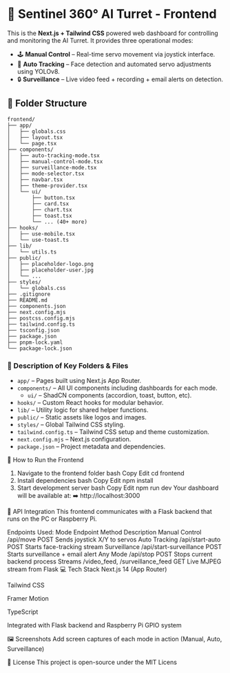 # 🚀 Sentinel 360° AI Turret - Frontend

This is the **Next.js + Tailwind CSS** powered web dashboard for controlling and monitoring the AI Turret. It provides three operational modes:

- 🕹️ **Manual Control** – Real-time servo movement via joystick interface.
- 🧠 **Auto Tracking** – Face detection and automated servo adjustments using YOLOv8.
- 🔒 **Surveillance** – Live video feed + recording + email alerts on detection.

## 📁 Folder Structure

```
frontend/
├── app/
│   ├── globals.css
│   ├── layout.tsx
│   └── page.tsx
├── components/
│   ├── auto-tracking-mode.tsx
│   ├── manual-control-mode.tsx
│   ├── surveillance-mode.tsx
│   ├── mode-selector.tsx
│   ├── navbar.tsx
│   ├── theme-provider.tsx
│   └── ui/
│       ├── button.tsx
│       ├── card.tsx
│       ├── chart.tsx
│       ├── toast.tsx
│       └── ... (40+ more)
├── hooks/
│   ├── use-mobile.tsx
│   └── use-toast.ts
├── lib/
│   └── utils.ts
├── public/
│   ├── placeholder-logo.png
│   ├── placeholder-user.jpg
│   └── ...
├── styles/
│   └── globals.css
├── .gitignore
├── README.md
├── components.json
├── next.config.mjs
├── postcss.config.mjs
├── tailwind.config.ts
├── tsconfig.json
├── package.json
├── pnpm-lock.yaml
└── package-lock.json
```

### 📄 Description of Key Folders & Files

- `app/` – Pages built using Next.js App Router.
- `components/` – All UI components including dashboards for each mode.
  - `ui/` – ShadCN components (accordion, toast, button, etc).
- `hooks/` – Custom React hooks for modular behavior.
- `lib/` – Utility logic for shared helper functions.
- `public/` – Static assets like logos and images.
- `styles/` – Global Tailwind CSS styling.
- `tailwind.config.ts` – Tailwind CSS setup and theme customization.
- `next.config.mjs` – Next.js configuration.
- `package.json` – Project metadata and dependencies.

🚀 How to Run the Frontend
1. Navigate to the frontend folder
bash
Copy
Edit
cd frontend
2. Install dependencies
bash
Copy
Edit
npm install
3. Start development server
bash
Copy
Edit
npm run dev
Your dashboard will be available at:
➡️ http://localhost:3000

🔌 API Integration
This frontend communicates with a Flask backend that runs on the PC or Raspberry Pi.

Endpoints Used:
Mode	Endpoint	Method	Description
Manual Control	/api/move	POST	Sends joystick X/Y to servos
Auto Tracking	/api/start-auto	POST	Starts face-tracking stream
Surveillance	/api/start-surveillance	POST	Starts surveillance + email alert
Any Mode	/api/stop	POST	Stops current backend process
Streams	/video_feed, /surveillance_feed	GET	Live MJPEG stream from Flask
💻 Tech Stack
Next.js 14 (App Router)

Tailwind CSS

Framer Motion

TypeScript

Integrated with Flask backend and Raspberry Pi GPIO system

🖼️ Screenshots
Add screen captures of each mode in action (Manual, Auto, Surveillance)

📄 License
This project is open-source under the MIT Licens
